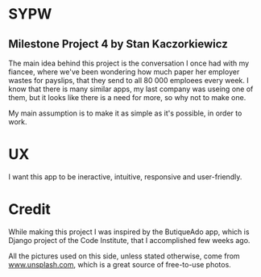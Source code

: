# SYPW
## Milestone Project 4 by Stan Kaczorkiewicz

The main idea behind this project is the conversation I once had with my
fiancee, where we've been wondering how much paper her employer wastes for
payslips, that they send to all 80 000 emploees every week.
I know that there is many similar apps, my last company was useing one of them,
but it looks like there is a need for more, so why not to make one.

My main assumption is to make it as simple as it's possible, in order to work.


# UX

I want this app to be ineractive, intuitive, responsive and user-friendly.


# Credit

While making this project I was inspired by the ButiqueAdo app, which is Django project of the Code Institute, that I accomplished few weeks ago.

All the pictures used on this side, unless stated otherwise, come from
www.unsplash.com, which is a great source of free-to-use photos.

